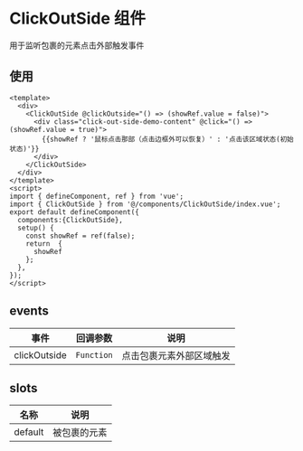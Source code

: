 # ClickOutSide 组件

用于监听包裹的元素点击外部触发事件

## 使用

```vue
<template>
  <div>
    <ClickOutSide @clickOutside="() => (showRef.value = false)">
      <div class="click-out-side-demo-content" @click="() => (showRef.value = true)">
        {{showRef ? '鼠标点击那部（点击边框外可以恢复）' : '点击该区域状态(初始状态)'}}
      </div>
    </ClickOutSide>
  </div>
</template>
<script>
import { defineComponent, ref } from 'vue';
import { ClickOutSide } from '@/components/ClickOutSide/index.vue';
export default defineComponent({
  components:{ClickOutSide},
  setup() {
    const showRef = ref(false);
    return  {
      showRef
    };
  },
});
</script>
```

## events

| 事件         | 回调参数   | 说明                     |
| ------------ | ---------- | ------------------------ |
| clickOutside | `Function` | 点击包裹元素外部区域触发 |

## slots

| 名称    | 说明         |
| ------- | ------------ |
| default | 被包裹的元素 |
